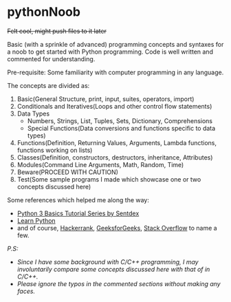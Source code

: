 # pythonNoob
~~Felt cool, might push files to it later~~

Basic (with a sprinkle of advanced) programming concepts and syntaxes for a noob to get started with Python programming.
Code is well written and commented for understanding.

Pre-requisite: Some familiarity with computer programming in any language.

The concepts are divided as:
1. Basic(General Structure, print, input, suites, operators, import)
2. Conditionals and Iteratives(Loops and other control flow statements)
3. Data Types
   - Numbers, Strings, List, Tuples, Sets, Dictionary, Comprehensions
   - Special Functions(Data conversions and functions specific to data types)
4. Functions(Definition, Returning Values, Arguments, Lambda functions, functions working on lists)
5. Classes(Definition, constructors, destructors, inheritance, Attributes)
6. Modules(Command Line Arguments, Math, Random, Time)
7. Beware(PROCEED WITH CAUTION)
8. Test(Some sample programs I made which showcase one or two concepts discussed here)

Some references which helped me along the way:
- [Python 3 Basics Tutorial Series by Sentdex](https://www.youtube.com/watch?v=oVp1vrfL_w4&list=PLQVvvaa0QuDe8XSftW-RAxdo6OmaeL85M)
- [Learn Python](http://learnpython.org/)
- and of course, [Hackerrank](https://www.hackerrank.com/), [GeeksforGeeks](https://www.geeksforgeeks.org/), [Stack Overflow](https://stackoverflow.com/) to name a few.


*P.S:*
- *Since I have some background with C/C++ programming, I may involuntarily compare some concepts discussed here with that of in C/C++.*
- *Please ignore the typos in the commented sections without making any faces.*
